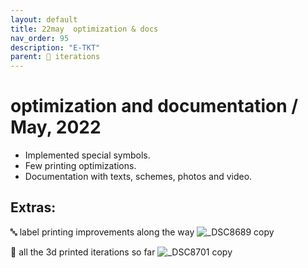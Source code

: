 ```yaml
---
layout: default
title: 22may  optimization & docs
nav_order: 95
description: "E-TKT"
parent: 🧬 iterations
---
```


# **optimization and documentation** / May, 2022

- Implemented special symbols.
- Few printing optimizations.
- Documentation with texts, schemes, photos and video.


## Extras:

🔤 label printing improvements along the way
![_DSC8689 copy](https://user-images.githubusercontent.com/15098003/190517157-4f32d1b7-62c8-446e-a340-d965bb7d64b9.jpg)


🤸 all the 3d printed iterations so far
![_DSC8701 copy](https://user-images.githubusercontent.com/15098003/190517160-789ea97b-4214-425f-b28f-d9cc9f3720e5.jpg)
